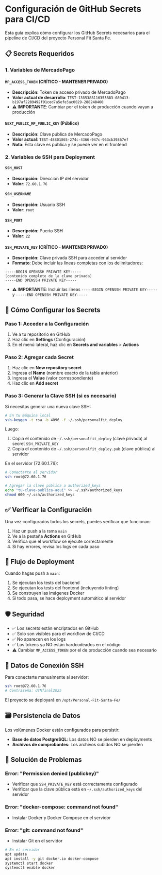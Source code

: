 # Configuración de GitHub Secrets para CI/CD

Esta guía explica cómo configurar los GitHub Secrets necesarios para el pipeline de CI/CD del proyecto Personal Fit Santa Fe.

## 📋 Secrets Requeridos

### 1. Variables de MercadoPago

#### `MP_ACCESS_TOKEN` (CRÍTICO - MANTENER PRIVADO)
- **Descripción**: Token de acceso privado de MercadoPago
- **Valor actual de desarrollo**: `TEST-1385388116353883-080413-b197af2289492f91ced7a5efe5ac0029-288248460`
- **⚠️ IMPORTANTE**: Cambiar por el token de producción cuando vayan a producción

#### `NEXT_PUBLIC_MP_PUBLIC_KEY` (Público)
- **Descripción**: Clave pública de MercadoPago
- **Valor actual**: `TEST-48801865-274c-4366-947c-963cb39867ef`
- **Nota**: Esta clave es pública y se puede ver en el frontend

### 2. Variables de SSH para Deployment

#### `SSH_HOST`
- **Descripción**: Dirección IP del servidor
- **Valor**: `72.60.1.76`

#### `SSH_USERNAME`
- **Descripción**: Usuario SSH
- **Valor**: `root`

#### `SSH_PORT`
- **Descripción**: Puerto SSH
- **Valor**: `22`

#### `SSH_PRIVATE_KEY` (CRÍTICO - MANTENER PRIVADO)
- **Descripción**: Clave privada SSH para acceder al servidor
- **Formato**: Debe incluir las líneas completas con los delimitadores:
```
-----BEGIN OPENSSH PRIVATE KEY-----
[contenido completo de la clave privada]
-----END OPENSSH PRIVATE KEY-----
```
- **⚠️ IMPORTANTE**: Incluir las líneas `-----BEGIN OPENSSH PRIVATE KEY-----` y `-----END OPENSSH PRIVATE KEY-----`

## 🔧 Cómo Configurar los Secrets

### Paso 1: Acceder a la Configuración
1. Ve a tu repositorio en GitHub
2. Haz clic en **Settings** (Configuración)
3. En el menú lateral, haz clic en **Secrets and variables** > **Actions**

### Paso 2: Agregar cada Secret
1. Haz clic en **New repository secret**
2. Ingresa el **Name** (nombre exacto de la tabla anterior)
3. Ingresa el **Value** (valor correspondiente)
4. Haz clic en **Add secret**

### Paso 3: Generar la Clave SSH (si es necesario)

Si necesitas generar una nueva clave SSH:

```bash
# En tu máquina local
ssh-keygen -t rsa -b 4096 -f ~/.ssh/personalfit_deploy
```

Luego:
1. Copia el contenido de `~/.ssh/personalfit_deploy` (clave privada) al secret `SSH_PRIVATE_KEY`
2. Copia el contenido de `~/.ssh/personalfit_deploy.pub` (clave pública) al servidor

En el servidor (72.60.1.76):
```bash
# Conectarte al servidor
ssh root@72.60.1.76

# Agregar la clave pública a authorized_keys
echo "tu-clave-publica-aqui" >> ~/.ssh/authorized_keys
chmod 600 ~/.ssh/authorized_keys
```

## ✅ Verificar la Configuración

Una vez configurados todos los secrets, puedes verificar que funcionan:

1. Haz un push a la rama `main`
2. Ve a la pestaña **Actions** en GitHub
3. Verifica que el workflow se ejecute correctamente
4. Si hay errores, revisa los logs en cada paso

## 🔄 Flujo de Deployment

Cuando hagas push a `main`:
1. Se ejecutan los tests del backend
2. Se ejecutan los tests del frontend (incluyendo linting)
3. Se construyen las imágenes Docker
4. Si todo pasa, se hace deployment automático al servidor

## 🛡️ Seguridad

- ✅ Los secrets están encriptados en GitHub
- ✅ Solo son visibles para el workflow de CI/CD
- ✅ No aparecen en los logs
- ✅ Los tokens ya NO están hardcodeados en el código
- ⚠️ Cambiar `MP_ACCESS_TOKEN` por el de producción cuando sea necesario

## 📱 Datos de Conexión SSH

Para conectarte manualmente al servidor:
```bash
ssh root@72.60.1.76
# Contraseña: UTNfinal2025
```

El proyecto se deployará en `/opt/Personal-Fit-Santa-Fe/`

## 🗃️ Persistencia de Datos

Los volúmenes Docker están configurados para persistir:
- **Base de datos PostgreSQL**: Los datos NO se pierden en deployments
- **Archivos de comprobantes**: Los archivos subidos NO se pierden

## 🚨 Solución de Problemas

### Error: "Permission denied (publickey)"
- Verificar que `SSH_PRIVATE_KEY` está correctamente configurado
- Verificar que la clave pública está en `~/.ssh/authorized_keys` del servidor

### Error: "docker-compose: command not found"
- Instalar Docker y Docker Compose en el servidor

### Error: "git: command not found"
- Instalar Git en el servidor

```bash
# En el servidor
apt update
apt install -y git docker.io docker-compose
systemctl start docker
systemctl enable docker
```